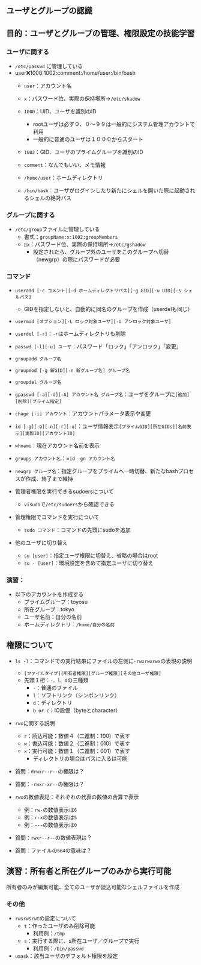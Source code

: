 ## ユーザとグループの認識



## 目的：ユーザとグループの管理、権限設定の技能学習



### ユーザに関する

- `/etc/passwd` に管理している
- user:x:1000:1002:comment:/home/user:/bin/bash
  - `user`：アカウント名
  - `x`：パスワード位、実際の保持場所→`/etc/shadow`
  - `1000`：UID、ユーザを識別のID
    - rootユーザは必ず０、０〜９９は一般的にシステム管理アカウントで利用
    - 一般的に普通のユーザは１０００からスタート



  - `1002`：GID、ユーザのプライムグループを識別のID
  - `comment`：なんでもいい、メモ情報
  - `/home/user`：ホームディレクトリ
  - `/bin/bash`：ユーザがログインしたり新たにシェルを開いた際に起動されるシェルの絶対パス



### グループに関する

- `/etc/group`ファイルに管理している
  - 書式：`groupName:x:1002:groupMembers`
  - `x`：パスワード位、実際の保持場所→`/etc/gshadow`
    - 設定されたら、グループ外のユーザをこのグループへ切替（newgrp）の際にパスワードが必要



### コマンド

- `useradd [-c コメント][-d ホームディレクトリパス][-g GID][-u UID][-s シェルパス]`
  - GIDを指定しないと、自動的に同名のグループを作成（userdelも同じ）
- `usermod [オプション][-L ロック対象ユーザ][-U アンロック対象ユーザ]`
- `userdel [-r]`：`-r`はホームディレクトリも削除
- `passwd [-l][-u] ユーザ`：パスワード「ロック」「アンロック」「変更」



- `groupadd グループ名`
- `groupmod [-g 新GID][-n 新グループ名] グループ名`
- `groupdel グループ名`
- `gpasswd [-a][-d][-A] アカウント名 グループ名`：ユーザをグループに`[追加][削除][プライム指定]`



- `chage [-i] アカウント`：アカウントパラメータ表示や変更
- `id [-g][-G][-n][-r][-u]`：ユーザ情報表示`[プライムGID][所在GIDs][名前表示][実際ID][アカウントID]`
- `whoami`：現在アカウント名前を表示
- `groups アカウント名`：=`id -gn アカウント名`
- `newgrp グループ名`：指定グループをプライムへ一時切替、新たなbashプロセスが作成、終了まで維持



- 管理者権限を実行できるsudoersについて
  - `visudo`で`/etc/sudoers`から確認できる
- 管理権限でコマンドを実行について
  - `sudo コマンド`：コマンドの先頭にsudoを追加
- 他のユーザに切り替え
  - `su [user]`：指定ユーザ権限に切替え、省略の場合はroot
  - `su - [user]`：環境設定を含めて指定ユーザに切り替え



### 演習：

- 以下のアカウントを作成する
  - プライムグループ：toyosu
  - 所在グループ：tokyo
  - ユーザ名前：自分の名前
  - ホームディレクトリ：`/home/自分の名前`



## 権限について



- `ls -l`：コマンドでの実行結果にファイルの左側に`-rwxrwxrwx`の表現の説明
  - `[ファイルタイプ][所有者権限][グループ権限][その他ユーザ権限]`
  - 先頭１桁：`-、l、d`の三種類
    - `-`：普通のファイル
    - `l`：ソフトリンク（シンポンリンク）
    - `d`：ディレクトリ
    - `b or c`：IO設備（byteとcharacter）



- `rwx`に関する説明
  - `r`：読込可能：数値４（二進制：100）で表す
  - `w`：書込可能：数値２（二進制：010）で表す
  - `x`：実行可能：数値１（二進制：001）で表す
    - ディレクトリの場合はパスに入るは可能
- 質問：`drwxr--r--`の権限は？
- 質問：`-rwxr-xr--`の権限は？



- `rwx`の数値表記：それぞれの代表の数値の合算で表示
  - 例：`rw-`の数値表示は`6`
  - 例：`r-x`の数値表示は`5`
  - 例：`---`の数値表示は`0`
- 質問：`rwxr--r--`の数値表現は？
- 質問：ファイルの`664`の意味は？



## 演習：所有者と所在グループのみから実行可能  
所有者のみが編集可能、全てのユーザが読込可能なシェルファイルを作成



### その他

- `rwsrwsrwt`の設定について
  - `t`：作ったユーザのみ削除可能
    - 利用例：`/tmp`
  - `s`：実行する際に、s所在ユーザ／グループで実行
    - 利用例：`/bin/passwd`
- `umask`：該当ユーザのデフォルト権限を設定